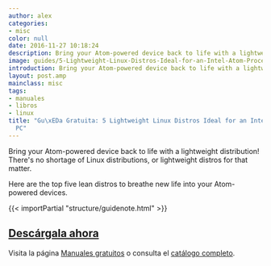 ```yaml
---
author: alex
categories:
- misc
color: null
date: 2016-11-27 10:18:24
description: Bring your Atom-powered device back to life with a lightweight distribution!
image: guides/5-Lightweight-Linux-Distros-Ideal-for-an-Intel-Atom-Processor-PC-centered.jpg
introduction: Bring your Atom-powered device back to life with a lightweight distribution!
layout: post.amp
mainclass: misc
tags:
- manuales
- libros
- linux
title: "Gu\xEDa Gratuita: 5 Lightweight Linux Distros Ideal for an Intel Atom Processor
  PC"
---
```


<figure>
   <amp-img on="tap:lightbox1" role="button" tabindex="0" layout="responsive" src="/img/guides/5-Lightweight-Linux-Distros-Ideal-for-an-Intel-Atom-Processor-PC-centered.jpg" alt="{{ title }}" title="{{ title }}" width="800" height="420">
   </amp-img>
</figure>

Bring your Atom-powered device back to life with a lightweight distribution! There's no shortage of Linux distributions, or lightweight distros for that matter.

Here are the top five lean distros to breathe new life into your Atom-powered devices.

{{< importPartial "structure/guidenote.html" >}}

<div class="button-post">
  <h2><a href="http://bashyc-blogspot.tradepub.com/c/pubRD.mpl?sr=oc&_t=oc:&qf=w_make313" target="_blank">Descárgala ahora</a></h2>
</div>

Visita la página [Manuales gratuitos][1] o consulta el [catálogo completo][2].

<!--more--><!--ad-->

[1]: https://elbauldelprogramador.com/manuales-gratuitos/
[2]: http://elbauldelprogramador.tradepub.com/category/information-technology/1207/ "Catálogo completo de Guías gratuítas "
